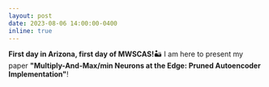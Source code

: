 ```yaml
---
layout: post
date: 2023-08-06 14:00:00-0400
inline: true
---
```


**First day in Arizona, first day of MWSCAS!**🏜️ I am here to present my paper **"Multiply-And-Max/min Neurons at the Edge: Pruned Autoencoder Implementation"**!

